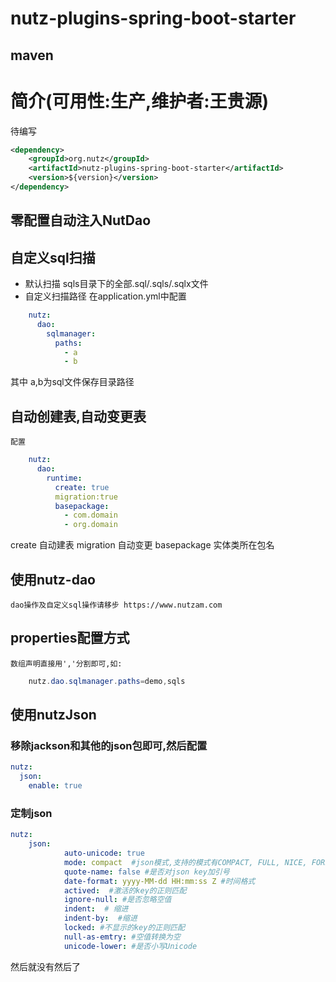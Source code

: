# nutz-plugins-spring-boot-starter
## maven

简介(可用性:生产,维护者:王贵源)
==================================

待编写
``` xml
<dependency>
	<groupId>org.nutz</groupId>
	<artifactId>nutz-plugins-spring-boot-starter</artifactId>
	<version>${version}</version>
</dependency>
```

## 零配置自动注入NutDao
## 自定义sql扫描
+ 默认扫描 sqls目录下的全部.sql/.sqls/.sqlx文件
+ 自定义扫描路径 在application.yml中配置
``` yml
    nutz: 
      dao: 
        sqlmanager:
          paths:
            - a
            - b
```
其中 a,b为sql文件保存目录路径

## 自动创建表,自动变更表
    配置
``` yml
    nutz: 
      dao: 
        runtime:
          create: true
          migration:true
          basepackage: 
            - com.domain
            - org.domain
```
create 自动建表
migration 自动变更
basepackage 实体类所在包名

## 使用nutz-dao
    dao操作及自定义sql操作请移步 https://www.nutzam.com
    
## properties配置方式
    数组声明直接用','分割即可,如:
``` java
    nutz.dao.sqlmanager.paths=demo,sqls
```
## 使用nutzJson

### 移除jackson和其他的json包即可,然后配置
```yml
nutz:
  json:
    enable: true
```
### 定制json
```yml
nutz: 
    json:
            auto-unicode: true
            mode: compact  #json模式,支持的模式有COMPACT, FULL, NICE, FORLOOK, TIDY
            quote-name: false #是否对json key加引号
            date-format: yyyy-MM-dd HH:mm:ss Z #时间格式
            actived:  #激活的key的正则匹配
            ignore-null: #是否忽略空值
            indent:  # 缩进
            indent-by:  #缩进
            locked: #不显示的key的正则匹配
            null-as-emtry: #空值转换为空
            unicode-lower: #是否小写Unicode
```
然后就没有然后了



